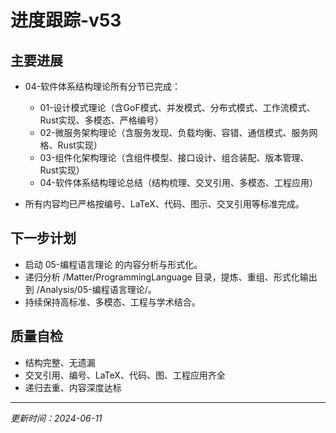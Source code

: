 # 进度跟踪-v53

## 主要进展

- 04-软件体系结构理论所有分节已完成：
  - 01-设计模式理论（含GoF模式、并发模式、分布式模式、工作流模式、Rust实现、多模态、严格编号）
  - 02-微服务架构理论（含服务发现、负载均衡、容错、通信模式、服务网格、Rust实现）
  - 03-组件化架构理论（含组件模型、接口设计、组合装配、版本管理、Rust实现）
  - 04-软件体系结构理论总结（结构梳理、交叉引用、多模态、工程应用）

- 所有内容均已严格按编号、LaTeX、代码、图示、交叉引用等标准完成。

## 下一步计划

- 启动 05-编程语言理论 的内容分析与形式化。
- 递归分析 /Matter/ProgrammingLanguage 目录，提炼、重组、形式化输出到 /Analysis/05-编程语言理论/。
- 持续保持高标准、多模态、工程与学术结合。

## 质量自检

- 结构完整、无遗漏
- 交叉引用、编号、LaTeX、代码、图、工程应用齐全
- 递归去重、内容深度达标

---

*更新时间：2024-06-11* 